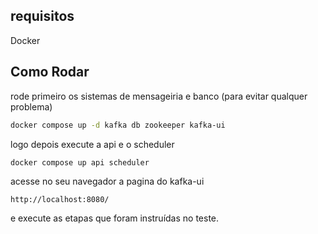 ## requisitos
 Docker

## Como Rodar
rode primeiro os sistemas de mensageiria e banco (para evitar qualquer problema)

```sh
docker compose up -d kafka db zookeeper kafka-ui
```
logo depois execute a api e o scheduler
```
docker compose up api scheduler
```
acesse no seu navegador a pagina do kafka-ui
```
http://localhost:8080/
```

e execute as etapas que foram instruídas no teste.
